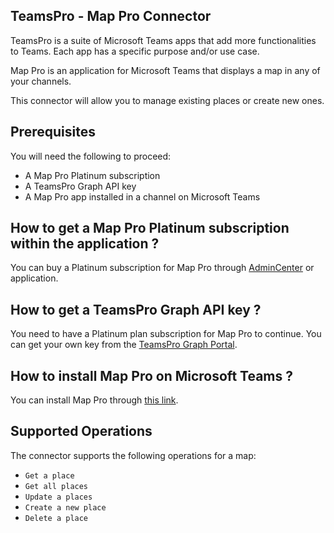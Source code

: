 ## TeamsPro - Map Pro Connector

TeamsPro is a suite of Microsoft Teams apps that add more functionalities to Teams. Each app has a specific purpose
and/or use case.

Map Pro is an application for Microsoft Teams that displays a map in any of your channels.

This connector will allow you to manage existing places or create new ones.

## Prerequisites

You will need the following to proceed:

* A Map Pro Platinum subscription
* A TeamsPro Graph API key
* A Map Pro app installed in a channel on Microsoft Teams

## How to get a Map Pro Platinum subscription within the application ?

You can buy a Platinum subscription for Map Pro through [AdminCenter](https://admin.teams-pro.com/) or
application.

## How to get a TeamsPro Graph API key ?

You need to have a Platinum plan subscription for Map Pro to continue. You can get your own key from
the [TeamsPro Graph Portal](https://developer.teams-pro.com/).

## How to install Map Pro on Microsoft Teams ?

You can install Map Pro
through [this link](https://teams.microsoft.com/l/app/AE0E3172-CE0A-4FE7-B712-6EBDA56781E3).

## Supported Operations

The connector supports the following operations for a map:

* `Get a place`
* `Get all places`
* `Update a places`
* `Create a new place`
* `Delete a place`
